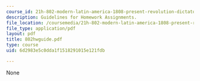 ```yaml
---
course_id: 21h-802-modern-latin-america-1808-present-revolution-dictatorship-democracy-spring-2005
description: Guidelines for Homework Assignments.
file_location: /coursemedia/21h-802-modern-latin-america-1808-present-revolution-dictatorship-democracy-spring-2005/6d2983e5c0dda1f1518291015e121fdb_802hwguide.pdf
file_type: application/pdf
layout: pdf
title: 802hwguide.pdf
type: course
uid: 6d2983e5c0dda1f1518291015e121fdb

---
```

None